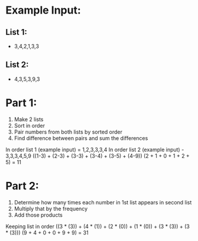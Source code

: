 # Example Input:
## List 1:
- 3,4,2,1,3,3
## List 2:
- 4,3,5,3,9,3

# Part 1:
1. Make 2 lists
2. Sort in order
3. Pair numbers from both lists by sorted order
4. Find difference between pairs and sum the differences

In order list 1 (example input) = 1,2,3,3,3,4 
In order list 2 (example input) - 3,3,3,4,5,9
((1-3) + (2-3) + (3-3) + (3-4) + (3-5) + (4-9))
(2 + 1 + 0 + 1 + 2 + 5)
= 11

# Part 2:
1. Determine how many times each number in 1st list appears in second list
2. Multiply that by the frequency
3. Add those products

Keeping list in order
((3 * (3)) + (4 * (1)) + (2 * (0)) + (1 * (0)) + (3 * (3)) + (3 * (3)))
(9 + 4 + 0 + 0 + 9 + 9)
= 31
